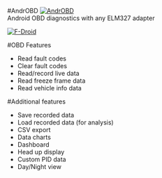 #AndrOBD  [![AndrOBD](https://f-droid.org/repo/icons/com.fr3ts0n.ecu.gui.androbd.10305.png)](https://f-droid.org/repository/browse/?fdfilter=AndrOBD&fdid=com.fr3ts0n.ecu.gui.androbd)    
Android OBD diagnostics with any ELM327 adapter

[![F-Droid](https://f-droid.org/wiki/images/0/06/F-Droid-button_get-it-on.png)](https://f-droid.org/repository/browse/?fdfilter=AndrOBD&fdid=com.fr3ts0n.ecu.gui.androbd)

#OBD Features
* Read fault codes
* Clear fault codes
* Read/record live data
* Read freeze frame data
* Read vehicle info data

#Additional features
* Save recorded data
* Load recorded data (for analysis)
* CSV export
* Data charts
* Dashboard
* Head up display
* Custom PID data
* Day/Night view
